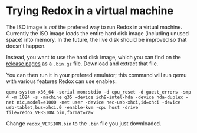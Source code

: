 Trying Redox in a virtual machine
=================================

The ISO image is *not* the prefered way to run Redox in a virtual machine. Currently the ISO image loads the entire hard disk image (including unused space) into memory. In the future, the live disk should be improved so that doesn't happen.

Instead, you want to use the hard disk image, which you can find on the [release pages](https://github.com/redox-os/redox/releases) as a `.bin.gz` file. Download and extract that file.

You can then run it in your prefered emulator; this command will run qemu with various features Redox can use enables:

```
qemu-system-x86_64 -serial mon:stdio -d cpu_reset -d guest_errors -smp 4 -m 1024 -s -machine q35 -device ich9-intel-hda -device hda-duplex -net nic,model=e1000 -net user -device nec-usb-xhci,id=xhci -device usb-tablet,bus=xhci.0 -enable-kvm -cpu host -drive file=redox_VERSION.bin,format=raw
```

Change `redox_VERSION.bin` to the `.bin` file you just downloaded.
